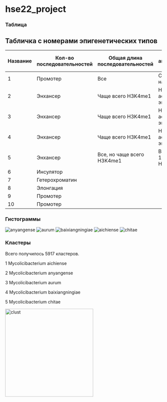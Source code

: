 # hse22_project

### Таблица

## Табличка с номерами эпигенетических типов
| Название | Кол-во последовательностей | Общая длина последовательностей | Кол-во аннотированных генов |
| ------------- | ------------- | ------------- | ------------- | 
| 1 | Промотер | Все | С 1 очень часто начинается ген|
| 2 | Энхансер | Чаще всего H3K4me1 | H3K4me1 ассоциируктся с энхансерами |
| 3 | Энхансер | Чаще всего H3K4me1 | H3K4me1 ассоциируктся с энхансерами |
| 4 | Энхансер | Чаще всего H3K4me1 | H3K4me1 ассоциируктся с энхансерами |
| 5 | Энхансер | Все, но чаще всего H3K4me1 | Всегда после 1, а 1 - промотер и H3K4me1|
| 6 | Инсулятор | | |
| 7 | Гетерохроматин | | |
| 8 | Элонгация | | |
| 9 | Промотер| | |
| 10 | Промотер | | |


### Гистограммы
![anyangense](https://user-images.githubusercontent.com/71277325/173684860-926ee6fc-059e-4f62-975b-b386ab54ca5f.png)
![aurum](https://user-images.githubusercontent.com/71277325/173684867-ec48927a-8ccc-440f-b8ac-5a85c82bed29.png)
![baixiangningiae](https://user-images.githubusercontent.com/71277325/173684869-16b62bec-98de-4454-92f0-0a2bbff8c170.png)
![aichiense](https://user-images.githubusercontent.com/71277325/173684872-a09c3718-9ccb-4516-ba12-369fda9bb534.png)
![chitae](https://user-images.githubusercontent.com/71277325/173684875-7156e6e9-4c19-4005-9623-2a6fe73f387b.png)


### Кластеры

Всего получилось 5917 кластеров.

1 Mycolicibacterium aichiense

2 Mycolicibacterium anyangense

3 Mycolicibacterium aurum

4 Mycolicibacterium baixiangningiae

5 Mycolicibacterium chitae


<img width="283" alt="clust" src="https://user-images.githubusercontent.com/71277325/173686084-c4888898-32eb-4176-ad3f-7b46c42742f4.PNG">
